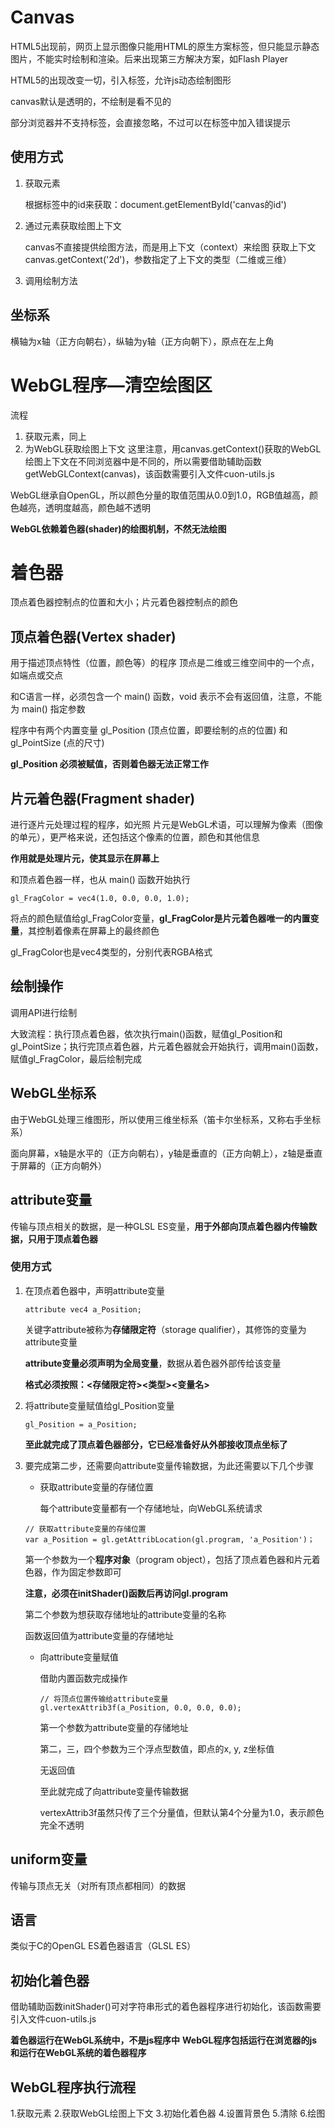 # Canvas

HTML5出现前，网页上显示图像只能用HTML的原生方案<img>标签，但只能显示静态图片，不能实时绘制和渲染。后来出现第三方解决方案，如Flash Player

HTML5的出现改变一切，引入<canvas>标签，允许js动态绘制图形

canvas默认是透明的，不绘制是看不见的


部分浏览器并不支持<canvas>标签，会直接忽略，不过可以在标签中加入错误提示

## 使用方式

1. 获取<canvas>元素

   根据<canvas>标签中的id来获取：document.getElementById('canvas的id')

2. 通过元素获取绘图上下文

   canvas不直接提供绘图方法，而是用上下文（context）来绘图
   获取上下文 canvas.getContext('2d')，参数指定了上下文的类型（二维或三维）

3. 调用绘制方法

## 坐标系

横轴为x轴（正方向朝右），纵轴为y轴（正方向朝下），原点在左上角

# WebGL程序—清空绘图区

流程

1. 获取<canvas>元素，同上
2. 为WebGL获取绘图上下文
   这里注意，用canvas.getContext()获取的WebGL绘图上下文在不同浏览器中是不同的，所以需要借助辅助函数getWebGLContext(canvas)，该函数需要引入文件cuon-utils.js

WebGL继承自OpenGL，所以颜色分量的取值范围从0.0到1.0，RGB值越高，颜色越亮，透明度越高，颜色越不透明

**WebGL依赖着色器(shader)的绘图机制，不然无法绘图**

# 着色器

顶点着色器控制点的位置和大小；片元着色器控制点的颜色

## 顶点着色器(Vertex shader)
用于描述顶点特性（位置，颜色等）的程序
顶点是二维或三维空间中的一个点，如端点或交点

和C语言一样，必须包含一个 main() 函数，void 表示不会有返回值，注意，不能为 main() 指定参数

程序中有两个内置变量 gl_Position (顶点位置，即要绘制的点的位置) 和 gl_PointSize (点的尺寸)

**gl_Position 必须被赋值，否则着色器无法正常工作**

## 片元着色器(Fragment shader)
进行逐片元处理过程的程序，如光照
片元是WebGL术语，可以理解为像素（图像的单元），更严格来说，还包括这个像素的位置，颜色和其他信息

**作用就是处理片元，使其显示在屏幕上**

和顶点着色器一样，也从 main() 函数开始执行

```
gl_FragColor = vec4(1.0, 0.0, 0.0, 1.0);
```

将点的颜色赋值给gl_FragColor变量，**gl_FragColor是片元着色器唯一的内置变量**，其控制着像素在屏幕上的最终颜色

gl_FragColor也是vec4类型的，分别代表RGBA格式

## 绘制操作

调用API进行绘制

大致流程：执行顶点着色器，依次执行main()函数，赋值gl_Position和gl_PointSize；执行完顶点着色器，片元着色器就会开始执行，调用main()函数，赋值gl_FragColor，最后绘制完成

## WebGL坐标系

由于WebGL处理三维图形，所以使用三维坐标系（笛卡尔坐标系，又称右手坐标系）

面向屏幕，x轴是水平的（正方向朝右），y轴是垂直的（正方向朝上），z轴是垂直于屏幕的（正方向朝外）

## attribute变量

传输与顶点相关的数据，是一种GLSL ES变量，**用于外部向顶点着色器内传输数据，只用于顶点着色器**

### 使用方式

1. 在顶点着色器中，声明attribute变量

   ```
   attribute vec4 a_Position;
   ```

   关键字attribute被称为**存储限定符**（storage qualifier），其修饰的变量为attribute变量

   **attribute变量必须声明为全局变量**，数据从着色器外部传给该变量

   **格式必须按照：<存储限定符><类型><变量名>**

2. 将attribute变量赋值给gl_Position变量

   ```
   gl_Position = a_Position;
   ```

   **至此就完成了顶点着色器部分，它已经准备好从外部接收顶点坐标了**

3. 要完成第二步，还需要向attribute变量传输数据，为此还需要以下几个步骤

   - 获取attribute变量的存储位置

     每个attribute变量都有一个存储地址，向WebGL系统请求

   ```
   // 获取attribute变量的存储位置
   var a_Position = gl.getAttribLocation(gl.program, 'a_Position')；
   ```

   第一个参数为一个**程序对象**（program object），包括了顶点着色器和片元着色器，作为固定参数即可

   **注意，必须在initShader()函数后再访问gl.program**

   第二个参数为想获取存储地址的attribute变量的名称

   函数返回值为attribute变量的存储地址

   - 向attribute变量赋值

     借助内置函数完成操作

     ```
     // 将顶点位置传输给attribute变量
     gl.vertexAttrib3f(a_Position, 0.0, 0.0, 0.0);
     ```

     第一个参数为attribute变量的存储地址

     第二，三，四个参数为三个浮点型数值，即点的x, y, z坐标值

     无返回值

     至此就完成了向attribute变量传输数据

     vertexAttrib3f虽然只传了三个分量值，但默认第4个分量为1.0，表示颜色完全不透明

## uniform变量

传输与顶点无关（对所有顶点都相同）的数据

## 语言
类似于C的OpenGL ES着色器语言（GLSL ES）
## 初始化着色器
借助辅助函数initShader()可对字符串形式的着色器程序进行初始化，该函数需要引入文件cuon-utils.js

**着色器运行在WebGL系统中，不是js程序中**
**WebGL程序包括运行在浏览器的js和运行在WebGL系统的着色器程序**

## WebGL程序执行流程

1.获取<canvas>元素
2.获取WebGL绘图上下文
3.初始化着色器
4.设置<canvas>背景色
5.清除<canvas>
6.绘图


